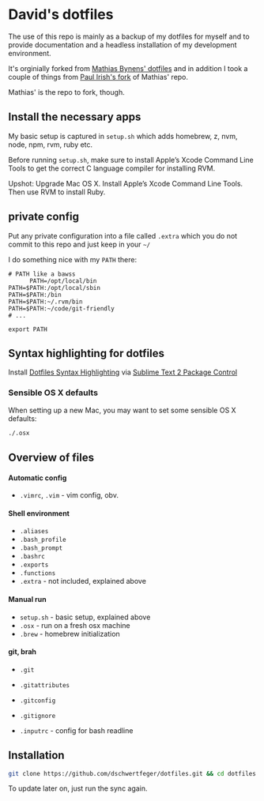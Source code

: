 # David's dotfiles

The use of this repo is mainly as a backup of my dotfiles for myself and to provide documentation and a headless installation of my development environment.

It's orginially forked from [Mathias Bynens' dotfiles](https://github.com/mathiasbynens/dotfiles/) and in addition I took a couple of things from [Paul Irish's fork](https://github.com/paulirish/dotfiles/) of Mathias' repo.

Mathias' is the repo to fork, though. 

## Install the necessary apps

My basic setup is captured in `setup.sh` which adds homebrew, z, nvm, node, npm, rvm, ruby etc.

Before running `setup.sh`, make sure to install Apple’s Xcode Command Line Tools to get the correct C language compiler for installing RVM.

Upshot: Upgrade Mac OS X. Install Apple’s Xcode Command Line Tools. Then use RVM to install Ruby.

## private config

Put any private configuration into a file called `.extra` which you do not commit to this repo and just keep in your `~/`

I do something nice with my `PATH` there:

```shell
# PATH like a bawss
      PATH=/opt/local/bin
PATH=$PATH:/opt/local/sbin
PATH=$PATH:/bin
PATH=$PATH:~/.rvm/bin
PATH=$PATH:~/code/git-friendly
# ...

export PATH
```

## Syntax highlighting for dotfiles

Install [Dotfiles Syntax Highlighting](https://github.com/mattbanks/dotfiles-syntax-highlighting-st2) via [Sublime Text 2 Package Control](http://wbond.net/sublime_packages/package_control)


### Sensible OS X defaults

When setting up a new Mac, you may want to set some sensible OS X defaults:

```bash
./.osx
```

<!-- ## Similar projects

I recommend getting a [`.jshintrc`](https://github.com/jshint/node-jshint/blob/master/.jshintrc) and [`.editorconfig`](http://editorconfig.org/) defined for all your projects.
 -->

## Overview of files

####  Automatic config
<!-- * `.ackrc` - for ack (better than grep) -->
* `.vimrc`, `.vim` - vim config, obv.

#### Shell environment
* `.aliases`
* `.bash_profile`
* `.bash_prompt`
* `.bashrc`
* `.exports`
* `.functions`
* `.extra` - not included, explained above

#### Manual run
* `setup.sh` - basic setup, explained above
* `.osx` - run on a fresh osx machine
* `.brew` - homebrew initialization

#### git, brah
* `.git`
* `.gitattributes`
* `.gitconfig`
* `.gitignore`

* `.inputrc` - config for bash readline


## Installation

```bash
git clone https://github.com/dschwertfeger/dotfiles.git && cd dotfiles && ./sync.sh
```

To update later on, just run the sync again.